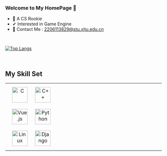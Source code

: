 ### Welcome to My HomePage 👋

- 👀 A CS Rookie 
- ✔  Interested in Game Engine
- 📧 Contact Me : 2206113829@stu.xjtu.edu.cn
<br/>

[![Top Langs](https://github-readme-stats.vercel.app/api/top-langs/?username=YichenWu11&layout=compact&show_icons=true&count_private=true&theme=gotham)](https://github.com/YichenWu11/github-readme-stats)
<br/>

<br/>  


## My Skill Set  
<table><tr><td valign="top" width="33%">

<div align="center">  
<a href="https://www.cprogramming.com/" target="_blank"><img style="margin: 10px" src="https://profilinator.rishav.dev/skills-assets/c-original.svg" alt="C" height="50" /></a>  
<a href="https://www.cplusplus.com/" target="_blank"><img style="margin: 10px" src="https://profilinator.rishav.dev/skills-assets/cplusplus-original.svg" alt="C++" height="50" /></a>  
<a href="https://vuejs.org/" target="_blank"><img style="margin: 10px" src="https://profilinator.rishav.dev/skills-assets/vuejs-original-wordmark.svg" alt="Vue.js" height="50" /></a>  
<a href="https://www.python.org/" target="_blank"><img style="margin: 10px" src="https://profilinator.rishav.dev/skills-assets/python-original.svg" alt="Python" height="50" /></a>  
<a href="https://www.linux.org/" target="_blank"><img style="margin: 10px" src="https://profilinator.rishav.dev/skills-assets/linux-original.svg" alt="Linux" height="50" /></a>  
<a href="https://www.djangoproject.com/" target="_blank"><img style="margin: 10px" src="https://profilinator.rishav.dev/skills-assets/django-original.svg" alt="Django" height="50" /></a>  
</div>

</td><td valign="top" width="33%">



</td><td valign="top" width="33%">



</td></tr></table>  

<br/>  
